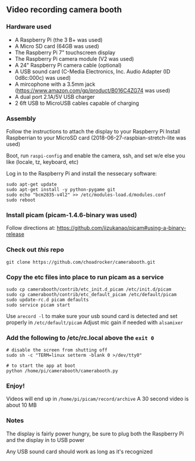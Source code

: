 ## Video recording camera booth

### Hardware used
* A Raspberry Pi (the 3 B+ was used)
* A Micro SD card (64GB was used)
* The Raspberry Pi 7" touchscreen display
* The Raspberry Pi camera module (V2 was used)
* A 24" Raspberry Pi camera cable (optional)
* A USB sound card (C-Media Electronics, Inc. Audio Adapter (ID 0d8c:000c) was used)
* A mircophone with a 3.5mm jack (https://www.amazon.com/gp/product/B016C4ZG74 was used)
* A dual port 2.1A/5V USB charger
* 2 6ft USB to MicroUSB cables capable of charging


### Assembly
Follow the instructions to attach the display to your Raspberry Pi
Install Raspberrian to your MicroSD card (2018-06-27-raspbian-stretch-lite was used)

Boot, run `raspi-config` and enable the camera, ssh, and set w/e else you like (locale, tz, keyboard, etc)

<!--https://raspberrypi.stackexchange.com/questions/14229/how-can-i-enable-the-camera-without-using-raspi-config-->

Log in to the Raspberry Pi and install the nessecary software:
```
sudo apt-get update
sudo apt-get install -y python-pygame git
sudo echo "bcm2835-v4l2" >> /etc/modules-load.d/modules.conf
sudo reboot
```

### Install picam (picam-1.4.6-binary was used)
Follow directions at:
https://github.com/iizukanao/picam#using-a-binary-release

### Check out *this* repo
`git clone https://github.com/choadrocker/camerabooth.git`

### Copy the etc files into place to run picam as a service
<!--from https://github.com/iizukanao/picam/tree/master/etc-->
```
sudo cp camerabooth/contrib/etc_init.d_picam /etc/init.d/picam
sudo cp camerabooth/contrib/etc_default_picam /etc/default/picam
sudo update-rc.d picam defaults
sudo service picam start
```

Use `arecord -l` to make sure your usb sound card is detected and set properly in `/etc/default/picam`
Adjust mic gain if needed with `alsamixer`

### Add the following to /etc/rc.local above the `exit 0`
```
# disable the screen from shutting off
sudo sh -c "TERM=linux setterm -blank 0 >/dev/tty0"

# to start the app at boot
python /home/pi/camerabooth/camerabooth.py
```

### Enjoy!
Videos will end up in `/home/pi/picam/record/archive`
A 30 second video is about 10 MB

### Notes
The display is fairly power hungry, be sure to plug both the Raspberry Pi and the display in to USB power

Any USB sound card should work as long as it's recognized






